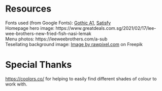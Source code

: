 <h1>Resources</h1>
Fonts used (from Google Fonts): <a href="https://fonts.google.com/specimen/Gothic+A1">Gothic A1</a>, <a href="https://fonts.google.com/specimen/Satisfy">Satisfy</a><br>
Homepage hero image: https://www.greatdeals.com.sg/2021/02/17/lee-wee-brothers-new-fried-fish-nasi-lemak<br>
Menu photos: https://leeweebrothers.com/a-sub<br>
Tesellating background image: <a href="https://www.freepik.com/free-vector/seamless-white-interlaced-rounded-arc-patterned-background_13313353.htm#query=background%20repeat&position=4&from_view=keyword&track=ais&uuid=03f3ca11-499c-4ee9-80f2-721c634f5ad0">Image by rawpixel.com</a> on Freepik<br>

<h1>Special Thanks</h1>
<a href="https://coolors.co/">https://coolors.co/</a> for helping to easily find different shades of colour to work with.